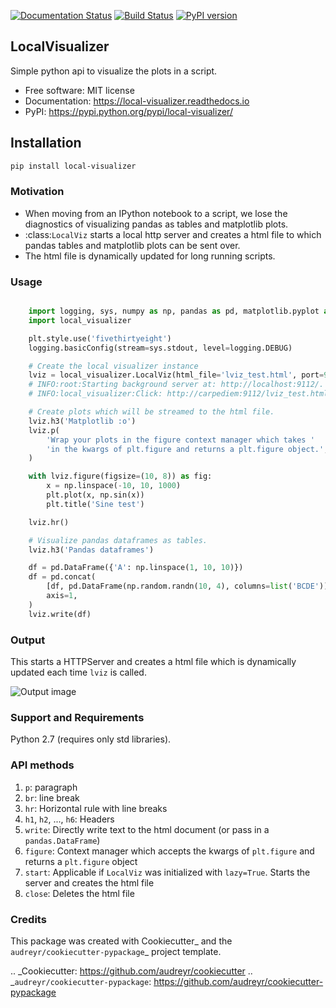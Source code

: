 [![Documentation Status](https://readthedocs.org/projects/local-visualizer/badge/?version=latest)](http://local-visualizer.readthedocs.io/en/latest/?badge=latest)
[![Build Status](https://travis-ci.org/psvishnu91/local_visualizer.svg?branch=master)](https://travis-ci.org/psvishnu91/local_visualizer)
[![PyPI version](https://badge.fury.io/py/local-visualizer.svg)](https://badge.fury.io/py/local-visualizer)

## LocalVisualizer

Simple python api to visualize the plots in a script.

* Free software: MIT license
* Documentation: https://local-visualizer.readthedocs.io
* PyPI: https://pypi.python.org/pypi/local-visualizer/

## Installation
``` bash
pip install local-visualizer
```

### Motivation
* When moving from an IPython notebook to a script, we lose the diagnostics
    of visualizing pandas as tables and matplotlib plots.
* :class:`LocalViz` starts a local http server and creates a html file to
    which pandas tables and matplotlib plots can be sent over.
* The html file is dynamically updated for long running scripts.

### Usage
``` python

    import logging, sys, numpy as np, pandas as pd, matplotlib.pyplot as plt
    import local_visualizer

    plt.style.use('fivethirtyeight')
    logging.basicConfig(stream=sys.stdout, level=logging.DEBUG)

    # Create the local visualizer instance
    lviz = local_visualizer.LocalViz(html_file='lviz_test.html', port=9112)
    # INFO:root:Starting background server at: http://localhost:9112/.
    # INFO:local_visualizer:Click: http://carpediem:9112/lviz_test.html or http://localhost:9112/lviz_test.html

    # Create plots which will be streamed to the html file.
    lviz.h3('Matplotlib :o')
    lviz.p(
        'Wrap your plots in the figure context manager which takes '
        'in the kwargs of plt.figure and returns a plt.figure object.',
    )

    with lviz.figure(figsize=(10, 8)) as fig:
        x = np.linspace(-10, 10, 1000)
        plt.plot(x, np.sin(x))
        plt.title('Sine test')

    lviz.hr()

    # Visualize pandas dataframes as tables.
    lviz.h3('Pandas dataframes')

    df = pd.DataFrame({'A': np.linspace(1, 10, 10)})
    df = pd.concat(
        [df, pd.DataFrame(np.random.randn(10, 4), columns=list('BCDE'))],
        axis=1,
    )
    lviz.write(df)
```

### Output
This starts a HTTPServer and creates a html file which is dynamically updated
each time ``lviz`` is called.

![Output image]( https://i.imgur.com/jjwvAX2.png "The output of the above commands")

### Support and Requirements
Python 2.7 (requires only std libraries).

### API methods
1. `p`: paragraph
2. `br`: line break
3. `hr`: Horizontal rule with line breaks
4. `h1`, `h2`, ..., `h6`: Headers
5. `write`: Directly write text to the html document (or pass in a `pandas.DataFrame`)
6. `figure`: Context manager which accepts the kwargs of `plt.figure` and returns a `plt.figure` object
7. `start`: Applicable if `LocalViz` was initialized with `lazy=True`. Starts the server and creates the html file
8. `close`: Deletes the html file

### Credits
This package was created with Cookiecutter_ and the `audreyr/cookiecutter-pypackage`_ project template.

.. _Cookiecutter: https://github.com/audreyr/cookiecutter
.. _`audreyr/cookiecutter-pypackage`: https://github.com/audreyr/cookiecutter-pypackage
